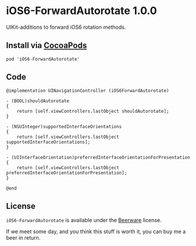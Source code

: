 iOS6-ForwardAutorotate 1.0.0
============================

UIKit-additions to forward iOS6 rotation methods.

Install via [CocoaPods](http://cocoapods.org/)
----------

```
pod 'iOS6-ForwardAutorotate'
```

Code
-------

```
@implementation UINavigationController (iOS6ForwardAutorotate)

- (BOOL)shouldAutorotate
{
    return [self.viewControllers.lastObject shouldAutorotate];
}

- (NSUInteger)supportedInterfaceOrientations
{
    return [self.viewControllers.lastObject supportedInterfaceOrientations];
}

- (UIInterfaceOrientation)preferredInterfaceOrientationForPresentation
{
    return [self.viewControllers.lastObject preferredInterfaceOrientationForPresentation];
}

@end
```

License
-------
`iOS6-ForwardAutorotate` is available under the [Beerware](http://en.wikipedia.org/wiki/Beerware) license.

If we meet some day, and you think this stuff is worth it, you can buy me a beer in return.